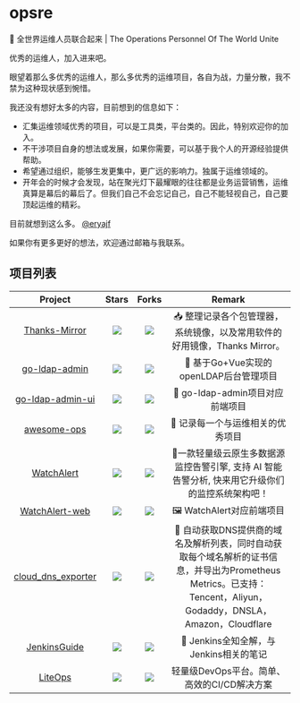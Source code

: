 # opsre

🧰 全世界运维人员联合起来 | The Operations Personnel Of The World Unite

优秀的运维人，加入进来吧。

眼望着那么多优秀的运维人，那么多优秀的运维项目，各自为战，力量分散，我不禁为这种现状感到惋惜。

我还没有想好太多的内容，目前想到的信息如下：

- 汇集运维领域优秀的项目，可以是工具类，平台类的。因此，特别欢迎你的加入。
- 不干涉项目自身的想法或发展，如果你需要，可以基于我个人的开源经验提供帮助。
- 希望通过组织，能够生发更集中，更广远的影响力。独属于运维领域的。
- 开年会的时候才会发现，站在聚光灯下最耀眼的往往都是业务运营销售，运维真算是幕后的幕后了。但我们自己不会忘记自己，自己不能轻视自己，自己要顶起运维的精彩。

目前就想到这么多。 [@eryajf](https://github.com/eryajf)

如果你有更多更好的想法，欢迎通过邮箱与我联系。


## 项目列表

|                        Project                         |                            Stars                              |                            Forks                             |              Remark              |
| :----------------------------------------------------: | :----------------------------------------------------------: | :----------------------------------------------------------: | :------------------------------: |
| [Thanks-Mirror](https://github.com/opsre/Thanks-Mirror) | ![](https://img.shields.io/github/stars/opsre/Thanks-Mirror?color=f2f08d&logo=Undertale&logoColor=eb4630) | ![](https://img.shields.io/github/forks/opsre/Thanks-Mirror?color=ba86eb&logo=Handshake&logoColor=ea6aa6) | 📥 整理记录各个包管理器，系统镜像，以及常用软件的好用镜像，Thanks Mirror。 |
| [go-ldap-admin](https://github.com/opsre/go-ldap-admin) | ![](https://img.shields.io/github/stars/opsre/go-ldap-admin?color=f2f08d&logo=Undertale&logoColor=eb4630) | ![](https://img.shields.io/github/forks/opsre/go-ldap-admin?color=ba86eb&logo=Handshake&logoColor=ea6aa6) | 🌉 基于Go+Vue实现的openLDAP后台管理项目 |
| [go-ldap-admin-ui](https://github.com/opsre/go-ldap-admin-ui) | ![](https://img.shields.io/github/stars/opsre/go-ldap-admin-ui?color=f2f08d&logo=Undertale&logoColor=eb4630) | ![](https://img.shields.io/github/forks/opsre/go-ldap-admin-ui?color=ba86eb&logo=Handshake&logoColor=ea6aa6) | 🌉 go-ldap-admin项目对应前端项目 |
| [awesome-ops](https://github.com/opsre/awesome-ops) | ![](https://img.shields.io/github/stars/opsre/awesome-ops?color=f2f08d&logo=Undertale&logoColor=eb4630) | ![](https://img.shields.io/github/forks/opsre/awesome-ops?color=ba86eb&logo=Handshake&logoColor=ea6aa6) | 🧰 记录每一个与运维相关的优秀项目 |
| [WatchAlert](https://github.com/opsre/WatchAlert) | ![](https://img.shields.io/github/stars/opsre/WatchAlert?color=f2f08d&logo=Undertale&logoColor=eb4630) | ![](https://img.shields.io/github/forks/opsre/WatchAlert?color=ba86eb&logo=Handshake&logoColor=ea6aa6) | 🚀一款轻量级云原生多数据源监控告警引擎, 支持 AI 智能告警分析, 快来用它升级你们的监控系统架构吧！ |
| [WatchAlert-web](https://github.com/opsre/WatchAlert-web) | ![](https://img.shields.io/github/stars/opsre/WatchAlert-web?color=f2f08d&logo=Undertale&logoColor=eb4630) | ![](https://img.shields.io/github/forks/opsre/WatchAlert-web?color=ba86eb&logo=Handshake&logoColor=ea6aa6) | 🖼️ WatchAlert对应前端项目 |
| [cloud_dns_exporter](https://github.com/opsre/cloud_dns_exporter) | ![](https://img.shields.io/github/stars/opsre/cloud_dns_exporter?color=f2f08d&logo=Undertale&logoColor=eb4630) | ![](https://img.shields.io/github/forks/opsre/cloud_dns_exporter?color=ba86eb&logo=Handshake&logoColor=ea6aa6) | 🧰 自动获取DNS提供商的域名及解析列表，同时自动获取每个域名解析的证书信息，并导出为Prometheus Metrics。已支持：Tencent，Aliyun，Godaddy，DNSLA，Amazon，Cloudflare |
| [JenkinsGuide](https://github.com/opsre/JenkinsGuide) | ![](https://img.shields.io/github/stars/opsre/JenkinsGuide?color=f2f08d&logo=Undertale&logoColor=eb4630) | ![](https://img.shields.io/github/forks/opsre/JenkinsGuide?color=ba86eb&logo=Handshake&logoColor=ea6aa6) | 🧰 Jenkins全知全解，与Jenkins相关的笔记 |
| [LiteOps](https://github.com/opsre/LiteOps) | ![](https://img.shields.io/github/stars/opsre/LiteOps?color=f2f08d&logo=Undertale&logoColor=eb4630) | ![](https://img.shields.io/github/forks/opsre/LiteOps?color=ba86eb&logo=Handshake&logoColor=ea6aa6) | 轻量级DevOps平台。简单、高效的CI/CD解决方案 |